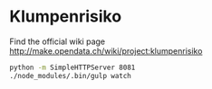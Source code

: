 # Klumpenrisiko

Find the official wiki page http://make.opendata.ch/wiki/project:klumpenrisiko


```bash
python -m SimpleHTTPServer 8081
./node_modules/.bin/gulp watch
```